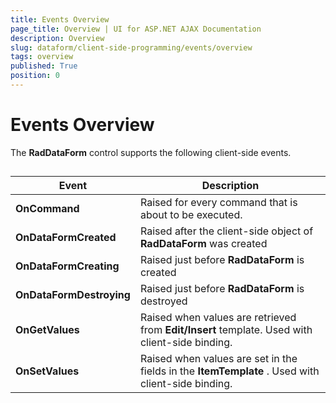 ```yaml
---
title: Events Overview
page_title: Overview | UI for ASP.NET AJAX Documentation
description: Overview
slug: dataform/client-side-programming/events/overview
tags: overview
published: True
position: 0
---
```


# Events Overview



The __RadDataForm__ control supports the following client-side events.

## 


| Event | Description |
| ------ | ------ |
| __OnCommand__ |Raised for every command that is about to be executed.|
| __OnDataFormCreated__ |Raised after the client-side object of __RadDataForm__ was created|
| __OnDataFormCreating__ |Raised just before __RadDataForm__ is created|
| __OnDataFormDestroying__ |Raised just before __RadDataForm__ is destroyed|
| __OnGetValues__ |Raised when values are retrieved from __Edit/Insert__ template. Used with client-side binding.|
| __OnSetValues__ |Raised when values are set in the fields in the __ItemTemplate__ . Used with client-side binding.|


